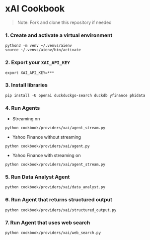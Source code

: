 # xAI Cookbook

> Note: Fork and clone this repository if needed

### 1. Create and activate a virtual environment

```shell
python3 -m venv ~/.venvs/aienv
source ~/.venvs/aienv/bin/activate
```

### 2. Export your `XAI_API_KEY`

```shell
export XAI_API_KEY=***
```

### 3. Install libraries

```shell
pip install -U openai duckduckgo-search duckdb yfinance phidata
```

### 4. Run Agents

- Streaming on

```shell
python cookbook/providers/xai/agent_stream.py
```

- Yahoo Finance without streaming

```shell
python cookbook/providers/xai/agent.py
```

- Yahoo Finance with streaming on

```shell
python cookbook/providers/xai/agent_stream.py
```

### 5. Run Data Analyst Agent

```shell
python cookbook/providers/xai/data_analyst.py
```

### 6. Run Agent that returns structured output

```shell
python cookbook/providers/xai/structured_output.py
```

### 7. Run Agent that uses web search

```shell
python cookbook/providers/xai/web_search.py
```
